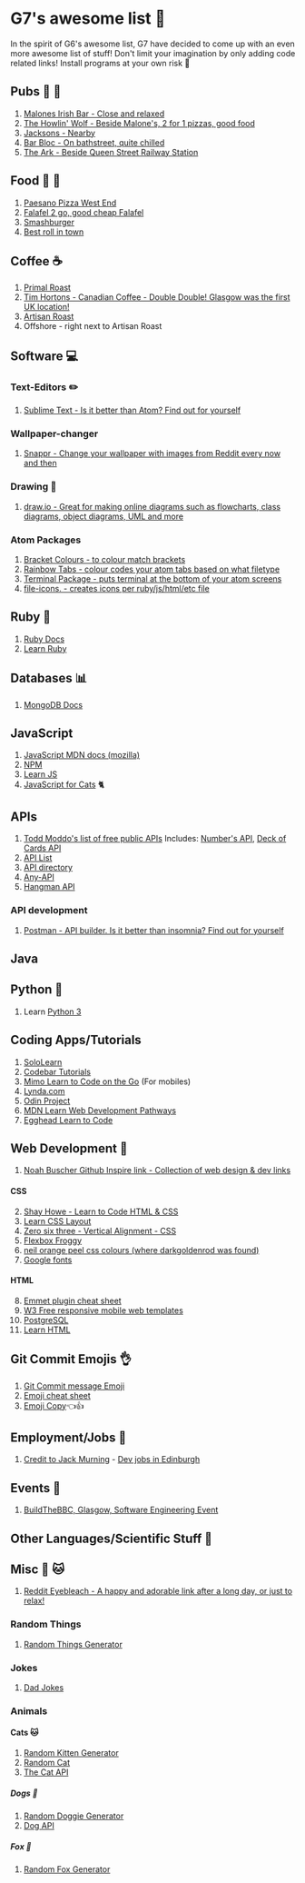 # G7's awesome list :muscle:
In the spirit of G6's awesome list, G7 have decided to come up with an even more awesome list of stuff! Don't limit your imagination by only adding code related links! Install programs at your own risk :eyes:


## Pubs :beers: :wine_glass:
1. [Malones Irish Bar - Close and relaxed](https://goo.gl/maps/AANU1mG8NHp)
2. [The Howlin' Wolf - Beside Malone's, 2 for 1 pizzas, good food](https://goo.gl/maps/FUe38fgUefQ2)
3. [Jacksons - Nearby](https://goo.gl/maps/C2rFSh9kzj42)
4. [Bar Bloc - On bathstreet, quite chilled](https://goo.gl/maps/va6xABTGuE72)
5. [The Ark - Beside Queen Street Railway Station](https://goo.gl/maps/pFwGEu95UiP2)


## Food :pizza: :hamburger: 
1. [Paesano Pizza West End](https://goo.gl/maps/LjxT2BPMyFq)
2. [Falafel 2 go, good cheap Falafel](https://goo.gl/maps/v1Hq49XDpam)
3. [Smashburger](https://goo.gl/maps/ubPaL2dM2A22)
4. [Best roll in town](https://www.youtube.com/watch?v=dQw4w9WgXcQ)


## Coffee :coffee:
1. [Primal Roast](https://goo.gl/maps/JCRV2Bs7inu)
2. [Tim Hortons - Canadian Coffee - Double Double!  Glasgow was the first UK location!](http://timhortons.co.uk/)
3. [Artisan Roast](https://goo.gl/maps/WJV2di4NmjE2)
4. Offshore - right next to Artisan Roast


## Software :computer:

### Text-Editors :pencil2:
1. [Sublime Text - Is it better than Atom? Find out for yourself](https://www.sublimetext.com/)

### Wallpaper-changer 
1. [Snappr - Change your wallpaper with images from Reddit every now and then](https://francesc.xyz/projects/snappr/)

### Drawing :pencil:
1. [draw.io - Great for making online diagrams such as flowcharts, class diagrams, object diagrams, UML and more](https://www.draw.io/)

### Atom Packages
1. [Bracket Colours - to colour match brackets](https://atom.io/packages/nms-color-bracket)
2. [Rainbow Tabs - colour codes your atom tabs based on what filetype](https://atom.io/packages/rainbow-tabs)
3. [Terminal Package - puts terminal at the bottom of your atom screens](https://atom.io/packages/platformio-ide-terminal)
4. [file-icons. - creates icons per ruby/js/html/etc file](https://atom.io/packages/file-icons)

## Ruby :gem:
1. [Ruby Docs](http://ruby-doc.org/)
2. [Learn Ruby](https://www.learnrubyonline.org/)


## Databases :bar_chart:
1. [MongoDB Docs](https://docs.mongodb.com/manual/)


## JavaScript
1. [JavaScript MDN docs (mozilla)](https://developer.mozilla.org/en-US/docs/Web/JavaScript)
2. [NPM](https://www.npmjs.com/)
3. [Learn JS](https://www.learn-js.org/)
4. [JavaScript for Cats](http://jsforcats.com/) 🐈


## APIs
1. [Todd Moddo's list of free public APIs](https://github.com/toddmotto/public-apis)
Includes: [Number's API](http://numbersapi.com/), [Deck of Cards API](http://deckofcardsapi.com/)
2. [API List](https://apilist.fun/)
3. [API directory](https://www.programmableweb.com/apis/directory)
4. [Any-API](https://any-api.com/)
5. [Hangman API](http://hangman-api.herokuapp.com/api)

### API development
1. [Postman - API builder. Is it better than insomnia? Find out for yourself](https://www.getpostman.com/)


## Java


## Python :snake:
1. Learn [Python 3](https://docs.python.org/3/)


## Coding Apps/Tutorials 
1. [SoloLearn](https://www.sololearn.com/)
2. [Codebar Tutorials](http://tutorials.codebar.io/)
3. [Mimo Learn to Code on the Go](https://getmimo.com/) (For mobiles)
4. [Lynda.com](https://www.lynda.com/)
5. [Odin Project](https://www.theodinproject.com/)
6. [MDN Learn Web Development Pathways](https://developer.mozilla.org/en-US/docs/Learn)
7. [Egghead Learn to Code](https://egghead.io/browse/frameworks)

## Web Development :art:
1. [Noah Buscher Github Inspire link - Collection of web design & dev links](https://github.com/noahbuscher/inspire)


#### CSS
2. [Shay Howe - Learn to Code HTML & CSS](https://learn.shayhowe.com/html-css/)
3. [Learn CSS Layout](http://learnlayout.com/)
4. [Zero six three - Vertical Alignment - CSS](http://zerosixthree.se/vertical-align-anything-with-just-3-lines-of-css/)
5. [Flexbox Froggy](http://flexboxfroggy.com/)
6. [neil orange peel css colours (where darkgoldenrod was found)](http://colours.neilorangepeel.com/)
7. [Google fonts](https://fonts.google.com/)


#### HTML
8. [Emmet plugin cheat sheet](https://docs.emmet.io/cheat-sheet/)
9. [W3 Free responsive mobile web templates](https://w3layouts.com/)
10. [PostgreSQL](https://www.postgresql.org/docs/11/static/index.html)
11. [Learn HTML](https://www.learn-html.org/) 


## Git Commit Emojis :ok_hand:
1. [Git Commit message Emoji](https://gist.github.com/parmentf/035de27d6ed1dce0b36a)
2. [Emoji cheat sheet](https://www.webfx.com/tools/emoji-cheat-sheet/)
3. [Emoji Copy](https://www.emojicopy.com/)👈👍


## Employment/Jobs :information_desk_person:
1. [Credit to Jack Murning](https://github.com/JackRMurning) - [Dev jobs in Edinburgh](https://gist.github.com/rossghill/3aceb0b18c2efa097538594ef277df21)

## Events :hotel:
1. [BuildTheBBC, Glasgow, Software Engineering Event](https://www.eventbrite.co.uk/e/buildthebbc-glasgow-software-engineering-event-tickets-49479566716)


## Other Languages/Scientific Stuff :rocket:


## Misc :dog: :cat:
1. [Reddit Eyebleach - A happy and adorable link after a long day, or just to relax!](https://www.reddit.com/r/Eyebleach/)

### Random Things
1. [Random Things Generator](https://www.getrandomthings.com/)

### Jokes
1. [Dad Jokes](https://icanhazdadjoke.com/)

### Animals

#### Cats :cat:
1. [Random Kitten Generator](http://www.randomkittengenerator.com/)
2. [Random Cat](http://random.cat/view/1586)
3. [The Cat API](http://thecatapi.com/)

##### Dogs :dog:
1. [Random Doggie Generator](https://www.randomdoggiegenerator.com/)
2. [Dog API](https://dog.ceo/dog-api/)

##### Fox 🦊
1. [Random Fox Generator](https://randomfox.ca/)

